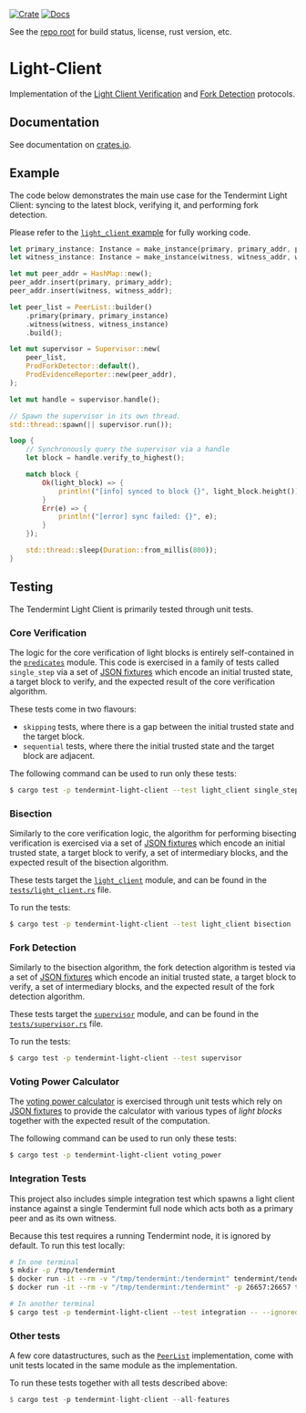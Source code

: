 [![Crate][crate-image]][crate-link]
[![Docs][docs-image]][docs-link]

See the [repo root] for build status, license, rust version, etc.

# Light-Client

Implementation of the [Light Client Verification][light-client-verification]
and [Fork Detection][light-client-detection] protocols.

## Documentation

See documentation on [crates.io][docs-link].

## Example

The code below demonstrates the main use case for the Tendermint Light Client: syncing to the latest block, verifying it, and performing fork detection.

Please refer to the [`light_client` example](https://github.com/informalsystems/tendermint-rs/blob/master/light-client/examples/light_client.rs) for fully working code.

```rust
let primary_instance: Instance = make_instance(primary, primary_addr, primary_path);
let witness_instance: Instance = make_instance(witness, witness_addr, witness_path);

let mut peer_addr = HashMap::new();
peer_addr.insert(primary, primary_addr);
peer_addr.insert(witness, witness_addr);

let peer_list = PeerList::builder()
    .primary(primary, primary_instance)
    .witness(witness, witness_instance)
    .build();

let mut supervisor = Supervisor::new(
    peer_list,
    ProdForkDetector::default(),
    ProdEvidenceReporter::new(peer_addr),
);

let mut handle = supervisor.handle();

// Spawn the supervisor in its own thread.
std::thread::spawn(|| supervisor.run());

loop {
    // Synchronously query the supervisor via a handle
    let block = handle.verify_to_highest();

    match block {
        Ok(light_block) => {
            println!("[info] synced to block {}", light_block.height());
        }
        Err(e) => {
            println!("[error] sync failed: {}", e);
        }
    });

    std::thread::sleep(Duration::from_millis(800));
}
```

## Testing

The Tendermint Light Client is primarily tested through unit tests.

### Core Verification

The logic for the core verification of light blocks is entirely self-contained in
the [`predicates`](./src/predicates.rs) module. This code is exercised in a family
of tests called `single_step` via a set of [JSON fixtures](./tests/support/single_step)
which encode an initial trusted state, a target block to verify, and the
expected result of the core verification algorithm.

These tests come in two flavours:

- `skipping` tests, where there is a gap between the initial trusted state and the target block.
- `sequential` tests, where there the initial trusted state and the target block are adjacent.

The following command can be used to run only these tests:

```bash
$ cargo test -p tendermint-light-client --test light_client single_step
```

### Bisection

Similarly to the core verification logic, the algorithm for performing bisecting
verification is exercised via a set of [JSON fixtures](./tests/support/bisection/single_peer)
which encode an initial trusted state, a target block to verify, a set of intermediary blocks,
and the expected result of the bisection algorithm.

These tests target the [`light_client`](./src/light_client.rs) module,
and can be found in the [`tests/light_client.rs`](./tests/light_client.rs) file.

To run the tests:

```bash
$ cargo test -p tendermint-light-client --test light_client bisection
```

### Fork Detection

Similarly to the bisection algorithm, the fork detection algorithm is tested via a set
of [JSON fixtures](./tests/support/bisection/single_peer) which encode an initial trusted
state, a target block to verify, a set of intermediary blocks, and the expected result
of the fork detection algorithm.

These tests target the [`supervisor`](./src/supervisor.rs) module,
and can be found in the [`tests/supervisor.rs`](./tests/supervisor.rs) file.

To run the tests:

```bash
$ cargo test -p tendermint-light-client --test supervisor
```

### Voting Power Calculator

The [voting power calculator](./src/operations/voting_power.rs) is exercised through
unit tests which rely on [JSON fixtures](./tests/support/voting_power/) to provide
the calculator with various types of *light blocks* together with the expected result
of the computation.

The following command can be used to run only these tests:

```bash
$ cargo test -p tendermint-light-client voting_power
```

### Integration Tests

This project also includes simple integration test which spawns a light client instance
against a single Tendermint full node which acts both as a primary peer and as its
own witness.

Because this test requires a running Tendermint node, it is ignored by default.
To run this test locally:

```bash
# In one terminal
$ mkdir -p /tmp/tendermint
$ docker run -it --rm -v "/tmp/tendermint:/tendermint" tendermint/tendermint init
$ docker run -it --rm -v "/tmp/tendermint:/tendermint" -p 26657:26657 tendermint/tendermint node --proxy_app=kvstore

# In another terminal
$ cargo test -p tendermint-light-client --test integration -- --ignored --nocapture
```

### Other tests

A few core datastructures, such as the [`PeerList`](./src/peer_list.rs) implementation,
come with unit tests located in the same module as the implementation.

To run these tests together with all tests described above:

```rust
$ cargo test -p tendermint-light-client --all-features
```

[//]: # (badges)

[crate-image]: https://img.shields.io/crates/v/tendermint-light-client.svg
[crate-link]: https://crates.io/crates/tendermint-light-client
[docs-image]: https://docs.rs/tendermint-light-client/badge.svg
[docs-link]: https://docs.rs/tendermint-light-client/

[//]: # (general links)

[repo root]: https://github.com/informalsystems/tendermint-rs
[quick start]: https://github.com/tendermint/tendermint/blob/master/docs/introduction/quick-start.md
[Tendermint]: https://github.com/tendermint/tendermint
[light-client-verification]: https://github.com/informalsystems/tendermint-rs/blob/master/docs/spec/lightclient/verification/verification.md
[light-client-detection]: https://github.com/informalsystems/tendermint-rs/tree/master/docs/spec/lightclient/detection
